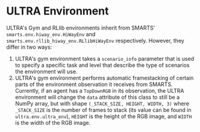 # ULTRA Environment

ULTRA's Gym and RLlib environments inherit from SMARTS' `smarts.env.hiway_env.HiWayEnv`
and `smarts.env.rllib_hiway_env.RLlibHiWayEnv` respectively. However, they differ in two
ways:
1. ULTRA's gym environment takes a `scenario_info` parameter that is used to specify a
specific task and level that describe the type of scenarios the environment will use.
2. ULTRA's gym environment performs automatic framestacking of certain parts of the
environment observation it receives from SMARTS. Currently, if an agent has a
`TopDownRGB` in its observation, the ULTRA environment will change the `data` attribute
of this class to still be a NumPy array, but with shape
`(_STACK_SIZE, HEIGHT, WIDTH, 3)` where `_STACK_SIZE` is the number of frames to stack
(its value can be found in `ultra.env.ultra_env`), `HEIGHT` is the height of the RGB
image, and `WIDTH` is the width of the RGB image.
